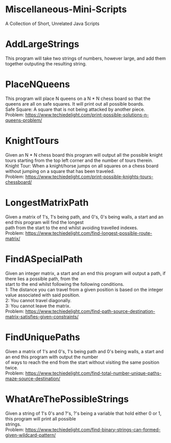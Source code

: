 # Miscellaneous-Mini-Scripts
A Collection of Short, Unrelated Java Scripts

# AddLargeStrings
  This program will take two strings of numbers, however large, and add them together outputing the resulting string.
# PlaceNQueens
  This program will place N queens on a N * N chess board so that the queens are all on safe squares. 
  It will print out all possible boards. <br/>
  Safe Square: A square that is not being attacked by another piece.<br/>
  Problem: https://www.techiedelight.com/print-possible-solutions-n-queens-problem/
# KnightTours
  Given an N * N chess board this program will output all the possible knight tours starting from the top left corner 
  and the number of tours therein. <br/>
  Knight Tour: When a knight/horse jumps on all squares on a chess board without jumping on a square that has been traveled. <br/> 
  Problem: https://www.techiedelight.com/print-possible-knights-tours-chessboard/ 
 # LongestMatrixPath
   Given a matrix of 1's, 1's being path, and 0's, 0's being walls, a start and an end this program will find the longest <br/> path from the start to the end whilst avoiding travelled indexes.<br/>
  Problem: https://www.techiedelight.com/find-longest-possible-route-matrix/
  # FindASpecialPath
   Given an integer matrix, a start and an end this program will output a path, if there lies a possible path, from the <br/>
   start to the end whilst following the following conditions. <br/> 1: The distance you can travel from a given position is based on the integer value associated with said position. <br/> 2: You cannot travel diagonally. <br/>3: You cannot leave the matrix. <br/>
   Problem: https://www.techiedelight.com/find-path-source-destination-matrix-satisfies-given-constraints/ 
# FindUniquePaths
  Given a matrix of 1's and 0's, 1's being path and 0's being walls, a start and an end this program with output the number <br/> of ways to reach the end from the start without visiting the same position twice. <br/>
  Problem: https://www.techiedelight.com/find-total-number-unique-paths-maze-source-destination/
# WhatAreThePossibleStrings
  Given a string of 1's 0's and ?'s, ?'s being a variable that hold either 0 or 1, this program will print all possible <br/> strings. <br/>
  Problem: https://www.techiedelight.com/find-binary-strings-can-formed-given-wildcard-pattern/
